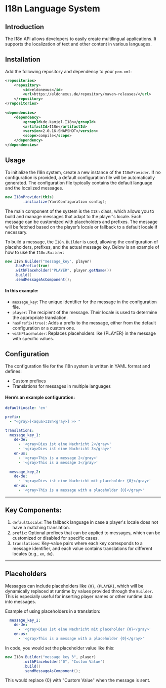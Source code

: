 # I18n Language System
## Introduction

The I18n API allows developers to easily create multilingual applications. It supports the localization of text and other content in various languages.

##  Installation

Add the following repository and dependency to your `pom.xml`:

```xml
<repositories>
    <repository>
        <id>eldonexus</id>
        <url>https://eldonexus.de/repository/maven-releases/</url>
    </repository>
</repositories>
    
<dependencies>
    <dependency>
        <groupId>de.kamiql.I18n</groupId>
        <artifactId>I18n</artifactId>
        <version>2.0.16-SNAPSHOT</version>
        <scope>compile</scope>
    </dependency>
</dependencies>
```
## Usage

To initialize the I18n system, create a new instance of the `I18nProvider`. If no configuration is provided, a default configuration file will be automatically generated. The configuration file typically contains the default language and the localized messages.

```java
new I18nProvider(this)
        .initialize(YamlConfiguration config);
```

The main component of the system is the `I18n` class, which allows you to build and manage messages that adapt to the player's locale. Each message can be customized with placeholders and prefixes. The message will be fetched based on the player’s locale or fallback to a default locale if necessary.

To build a message, the `I18n.Builder` is used, allowing the configuration of placeholders, prefixes, and the actual message key. Below is an example of how to use the `I18n.Builder`:

```java 
new I18n.Builder("message_key", player)
    .hasPrefix(true)
    .withPlaceholder("PLAYER", player.getName())
    .build()
    .sendMessageAsComponent();
```

#### In this example: 

- `message_key`: The unique identifier for the message in the configuration file.
- `player`: The recipient of the message. Their locale is used to determine the appropriate translation.
- `hasPrefix(true)`: Adds a prefix to the message, either from the default configuration or a custom one.
- `withPlaceholder`: Replaces placeholders like {PLAYER} in the message with specific values.
## Configuration
The configuration file for the I18n system is written in YAML format and defines:

- Custom prefixes
- Translations for messages in multiple languages
#### Here’s an example configuration:
```yml
defaultLocale: 'en'

prefix:
  - "<gray>[<aqua>I18n<gray>] >> "

translations:
  message_key_1:
    de-de:
      - '<gray>Dies ist eine Nachricht 2</gray>'
      - '<gray>Dies ist eine Nachricht 3</gray>'
    en-us:
      - '<gray>This is a message 2</gray>'
      - '<gray>This is a message 3</gray>'
    
  message_key_2:
    de-de:
      - '<gray>Dies ist eine Nachricht mit placeholder {0}</gray>'
    en-us:
      - '<gray>This is a message with a placeholder {0}</gray>'

```
***
## Key Components:
1. `defaultLocale`: The fallback language in case a player's locale does not have a matching translation.
2. `prefix`: Optional prefixes that can be applied to messages, which can be customized or disabled for specific cases.
3. `translations`: Key-value pairs where each key corresponds to a message identifier, and each value contains translations for different locales (e.g., `en`, `de`).
***
## Placeholders

Messages can include placeholders like `{0}`, `{PLAYER}`, which will be dynamically replaced at runtime by values provided through the `Builder`. This is especially useful for inserting player names or other runtime data into messages.

Example of using placeholders in a translation:
```yaml
  message_key_2:
    de-de:
      - '<gray>Dies ist eine Nachricht mit placeholder {0}</gray>'
    en-us:
      - '<gray>This is a message with a placeholder {0}</gray>'
```
In code, you would set the placeholder value like this:
```java
new I18n.Builder("message_key_3", player)
        .withPlaceholder("0", "Custom Value")
        .build()
        .sendMessageAsComponent();
```
This would replace {0} with "Custom Value" when the message is sent.
